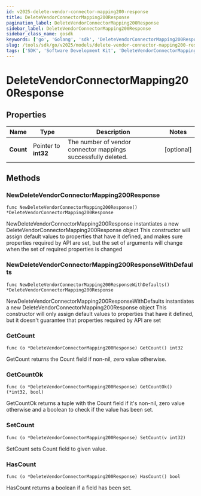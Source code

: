 ```yaml
---
id: v2025-delete-vendor-connector-mapping200-response
title: DeleteVendorConnectorMapping200Response
pagination_label: DeleteVendorConnectorMapping200Response
sidebar_label: DeleteVendorConnectorMapping200Response
sidebar_class_name: gosdk
keywords: ['go', 'Golang', 'sdk', 'DeleteVendorConnectorMapping200Response', 'V2025DeleteVendorConnectorMapping200Response'] 
slug: /tools/sdk/go/v2025/models/delete-vendor-connector-mapping200-response
tags: ['SDK', 'Software Development Kit', 'DeleteVendorConnectorMapping200Response', 'V2025DeleteVendorConnectorMapping200Response']
---
```


# DeleteVendorConnectorMapping200Response

## Properties

Name | Type | Description | Notes
------------ | ------------- | ------------- | -------------
**Count** | Pointer to **int32** | The number of vendor connector mappings successfully deleted. | [optional] 

## Methods

### NewDeleteVendorConnectorMapping200Response

`func NewDeleteVendorConnectorMapping200Response() *DeleteVendorConnectorMapping200Response`

NewDeleteVendorConnectorMapping200Response instantiates a new DeleteVendorConnectorMapping200Response object
This constructor will assign default values to properties that have it defined,
and makes sure properties required by API are set, but the set of arguments
will change when the set of required properties is changed

### NewDeleteVendorConnectorMapping200ResponseWithDefaults

`func NewDeleteVendorConnectorMapping200ResponseWithDefaults() *DeleteVendorConnectorMapping200Response`

NewDeleteVendorConnectorMapping200ResponseWithDefaults instantiates a new DeleteVendorConnectorMapping200Response object
This constructor will only assign default values to properties that have it defined,
but it doesn't guarantee that properties required by API are set

### GetCount

`func (o *DeleteVendorConnectorMapping200Response) GetCount() int32`

GetCount returns the Count field if non-nil, zero value otherwise.

### GetCountOk

`func (o *DeleteVendorConnectorMapping200Response) GetCountOk() (*int32, bool)`

GetCountOk returns a tuple with the Count field if it's non-nil, zero value otherwise
and a boolean to check if the value has been set.

### SetCount

`func (o *DeleteVendorConnectorMapping200Response) SetCount(v int32)`

SetCount sets Count field to given value.

### HasCount

`func (o *DeleteVendorConnectorMapping200Response) HasCount() bool`

HasCount returns a boolean if a field has been set.



